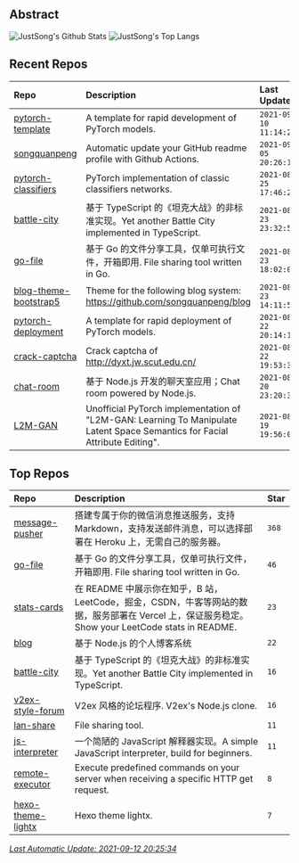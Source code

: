 ## Abstract
![JustSong's Github Stats](https://github-readme-stats.vercel.app/api?username=songquanpeng&show_icons=true&hide_border=true)
![JustSong's Top Langs](https://github-readme-stats.vercel.app/api/top-langs/?username=songquanpeng&layout=compact&hide_border=true&langs_count=10)

## Recent Repos
|Repo|Description|Last Update|
|:--|:--|:--|
|[pytorch-template](https://github.com/songquanpeng/pytorch-template)|A template for rapid development of PyTorch models.|`2021-09-10 11:14:25`|
|[songquanpeng](https://github.com/songquanpeng/songquanpeng)|Automatic update your GitHub readme profile with Github Actions.|`2021-09-05 20:26:18`|
|[pytorch-classifiers](https://github.com/songquanpeng/pytorch-classifiers)|PyTorch implementation of classic classifiers networks.|`2021-08-25 17:46:23`|
|[battle-city](https://github.com/songquanpeng/battle-city)|基于 TypeScript 的《坦克大战》的非标准实现。Yet another Battle City implemented in TypeScript.|`2021-08-23 23:32:53`|
|[go-file](https://github.com/songquanpeng/go-file)|基于 Go 的文件分享工具，仅单可执行文件，开箱即用. File sharing tool written in Go.|`2021-08-23 18:02:05`|
|[blog-theme-bootstrap5](https://github.com/songquanpeng/blog-theme-bootstrap5)|Theme for the following blog system: https://github.com/songquanpeng/blog|`2021-08-23 14:11:56`|
|[pytorch-deployment](https://github.com/songquanpeng/pytorch-deployment)|A template for rapid deployment of PyTorch models.|`2021-08-22 20:14:19`|
|[crack-captcha](https://github.com/songquanpeng/crack-captcha)|Crack captcha of http://dyxt.jw.scut.edu.cn/|`2021-08-22 19:53:35`|
|[chat-room](https://github.com/songquanpeng/chat-room)|基于 Node.js 开发的聊天室应用；Chat room powered by Node.js.|`2021-08-20 23:20:39`|
|[L2M-GAN](https://github.com/songquanpeng/L2M-GAN)|Unofficial PyTorch implementation of "L2M-GAN: Learning To Manipulate Latent Space Semantics for Facial Attribute Editing".|`2021-08-19 19:56:03`|

## Top Repos
|Repo|Description|Star|
|:--|:--|:--|
|[message-pusher](https://github.com/songquanpeng/message-pusher)|搭建专属于你的微信消息推送服务，支持 Markdown，支持发送邮件消息，可以选择部署在 Heroku 上，无需自己的服务器。|`368`|
|[go-file](https://github.com/songquanpeng/go-file)|基于 Go 的文件分享工具，仅单可执行文件，开箱即用. File sharing tool written in Go.|`46`|
|[stats-cards](https://github.com/songquanpeng/stats-cards)|在 README 中展示你在知乎，B 站，LeetCode，掘金，CSDN，牛客等网站的数据，服务部署在 Vercel 上，保证服务稳定。Show your LeetCode stats in README.|`23`|
|[blog](https://github.com/songquanpeng/blog)|基于 Node.js 的个人博客系统|`22`|
|[battle-city](https://github.com/songquanpeng/battle-city)|基于 TypeScript 的《坦克大战》的非标准实现。Yet another Battle City implemented in TypeScript.|`16`|
|[v2ex-style-forum](https://github.com/songquanpeng/v2ex-style-forum)|V2ex 风格的论坛程序. V2ex's Node.js clone.|`16`|
|[lan-share](https://github.com/songquanpeng/lan-share)|File sharing tool. |`11`|
|[js-interpreter](https://github.com/songquanpeng/js-interpreter)|一个简陋的 JavaScript 解释器实现。A simple JavaScript interpreter, build for beginners.|`11`|
|[remote-executor](https://github.com/songquanpeng/remote-executor)|Execute predefined commands on your server when receiving a specific HTTP get request.|`8`|
|[hexo-theme-lightx](https://github.com/songquanpeng/hexo-theme-lightx)|Hexo theme lightx.|`7`|



*[Last Automatic Update: 2021-09-12 20:25:34](https://github.com/songquanpeng/songquanpeng/blob/master/help.md)*
